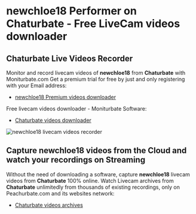 # newchloe18 Performer on Chaturbate - Free LiveCam videos downloader

## Chaturbate Live Videos Recorder

Monitor and record livecam videos of **newchloe18** from **Chaturbate** with Moniturbate.com
Get a premium trial for free by just and only registering with your Email address:
* [newchloe18 Premium videos downloader](https://moniturbate.com/request-demo-licence-key.html)

Free livecam videos downloader - Moniturbate Software:
* [Chaturbate videos downloader](https://moniturbate.com/moniturbate-download-software.html)

![newchloe18 livecam videos recorder](https://peachurnet.com/templates/moniturbate-software.png)


## Capture newchloe18 videos from the Cloud and watch your recordings on Streaming

Without the need of downloading a software, capture **newchloe18** livecam videos from **Chaturbate** 100% online.
Watch Livecam archives from **Chaturbate** unlimitedly from thousands of existing recordings, only on Peachurbate.com and its websites network:
* [Chaturbate videos archives](https://peachurnet.com/)